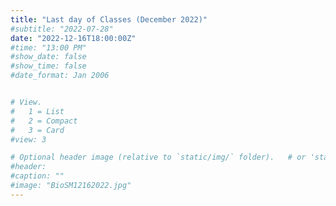 ```yaml
---
title: "Last day of Classes (December 2022)"
#subtitle: "2022-07-28"
date: "2022-12-16T18:00:00Z"
#time: "13:00 PM"
#show_date: false
#show_time: false
#date_format: Jan 2006


# View.
#   1 = List
#   2 = Compact
#   3 = Card
#view: 3

# Optional header image (relative to `static/img/` folder).   # or 'static/media/' folder ?
#header:
#caption: ""
#image: "BioSM12162022.jpg"
---
```



